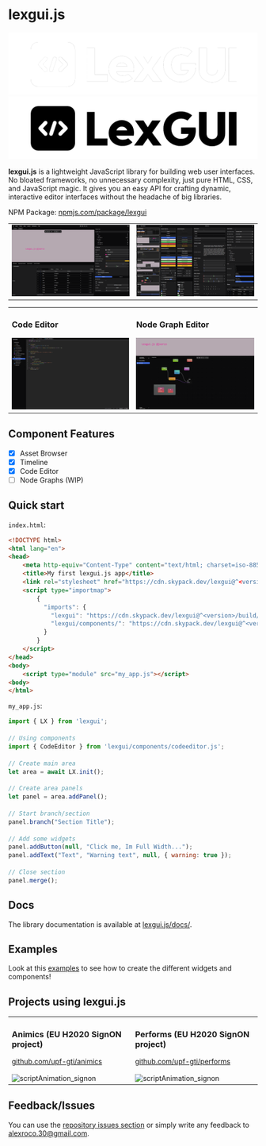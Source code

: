 # lexgui.js

![logo](./images/icon_dark.png#gh-dark-mode-only)
![logo](./images/icon_light.png#gh-light-mode-only)

**lexgui.js** is a lightweight JavaScript library for building web user interfaces. No bloated frameworks, no unnecessary complexity, just pure HTML, CSS, and JavaScript magic. It gives you an easy API for crafting dynamic, interactive editor interfaces without the headache of big libraries.

NPM Package: [npmjs.com/package/lexgui](https://www.npmjs.com/package/lexgui)

<table>
  <tr>
    <td valign="top"><img src="data/Screenshot_Editor.png"/></td>
    <td valign="top"><img src="data/Screenshot_Examples.png"/></td>
  </tr>
</table>

<table>
  <tr>
    <td valign="top"><h3>Code Editor</h3><img src="data/Screenshot_Code.png"/></td>
    <td valign="top"><h3>Node Graph Editor</h3><img src="data/Screenshot_Graph.png"/></td>
  </tr>
</table>

## Component Features

- [x] Asset Browser
- [x] Timeline
- [x] Code Editor
- [ ] Node Graphs (WIP)

## Quick start

`index.html`:

```html
<!DOCTYPE html>
<html lang="en">
<head>
    <meta http-equiv="Content-Type" content="text/html; charset=iso-8859-1" />
    <title>My first lexgui.js app</title>
    <link rel="stylesheet" href="https://cdn.skypack.dev/lexgui@^<version>/build/lexgui.css">
    <script type="importmap">
        {
          "imports": {
            "lexgui": "https://cdn.skypack.dev/lexgui@^<version>/build/lexgui.module.js",
            "lexgui/components/": "https://cdn.skypack.dev/lexgui@^<version>/build/components/"
          }
        }
    </script>
</head>
<body>
	<script type="module" src="my_app.js"></script>
<body>
</html>
```

`my_app.js`:

```js
import { LX } from 'lexgui';

// Using components
import { CodeEditor } from 'lexgui/components/codeeditor.js';

// Create main area
let area = await LX.init();

// Create area panels
let panel = area.addPanel();

// Start branch/section
panel.branch("Section Title");

// Add some widgets
panel.addButton(null, "Click me, Im Full Width...");
panel.addText("Text", "Warning text", null, { warning: true });

// Close section
panel.merge();
```

## Docs

The library documentation is available at [lexgui.js/docs/](https://jxarco.github.io/lexgui.js/docs/). 

## Examples

Look at this [examples](https://jxarco.github.io/lexgui.js/examples/) to see how to create the different widgets and components!

## Projects using lexgui.js

<table>
  <tr>
    <td valign="top"><h3>Animics (EU H2020 SignON project)</h3><a href="https://github.com/upf-gti/animics">github.com/upf-gti/animics</a><br><br><img src="data/scriptAnimation_signon.png" alt="scriptAnimation_signon"/></td>
    <td valign="top"><h3>Performs (EU H2020 SignON project)</h3><a href="https://github.com/upf-gti/performs">github.com/upf-gti/performs</a><br><br><img src="data/realizer_signon.png" alt="scriptAnimation_signon"/></td>
  </tr>
</table>

## Feedback/Issues

You can use the [repository issues section](https://github.com/jxarco/lexgui.js/issues) or simply write any feedback to alexroco.30@gmail.com.
